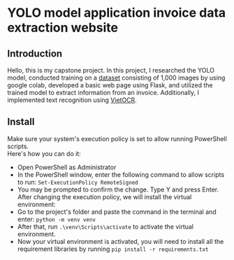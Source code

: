 # YOLO model application invoice data extraction website
## Introduction
Hello, this is my capstone project. In this project, I researched the YOLO model, conducted training on a [dataset](https://drive.google.com/drive/folders/1Pw_AQ8OJTzQQV8z6lQJmiHUEjN6856HI?usp=sharing) consisting of 1,000 images by using google colab, developed a basic web page using Flask, and utilized the trained model to extract information from an invoice. Additionally, I implemented text recognition using [VietOCR](https://github.com/pbcquoc/vietocr).  

## Install
Make sure your system's execution policy is set to allow running PowerShell scripts.  
Here's how you can do it:  
- Open PowerShell as Administrator
- In the PowerShell window, enter the following command to allow scripts to run: `Set-ExecutionPolicy RemoteSigned`
- You may be prompted to confirm the change. Type Y and press Enter.
After changing the execution policy, we will install the virtual environment:
- Go to the project's folder and paste the command in the terminal and enter: `python -m venv venv`
- After that, run `.\venv\Scripts\activate` to activate the virtual environment.
- Now your virtual environment is activated, you will need to install all the requirement libraries by running `pip install -r requirements.txt`
